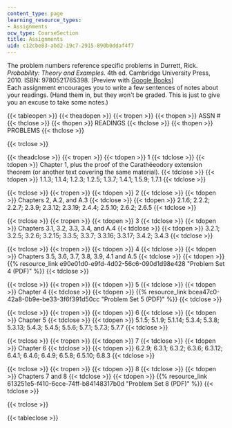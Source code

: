 ```yaml
---
content_type: page
learning_resource_types:
- Assignments
ocw_type: CourseSection
title: Assignments
uid: c12cbe83-abd2-19c7-2915-890b0ddaf4f7
---
```


The problem numbers reference specific problems in Durrett, Rick. _Probability: Theory and Examples_. 4th ed. Cambridge University Press, 2010. ISBN: 9780521765398. \[Preview with [Google Books](http://books.google.com/books?id=evbGTPhuvSoC&pg=PAfrontcover)\]  
Each assignment encourages you to write a few sentences of notes about your readings. (Hand them in, but they won't be graded. This is just to give you an excuse to take some notes.)

{{< tableopen >}}
{{< theadopen >}}
{{< tropen >}}
{{< thopen >}}
ASSN #
{{< thclose >}}
{{< thopen >}}
READINGS
{{< thclose >}}
{{< thopen >}}
PROBLEMS
{{< thclose >}}

{{< trclose >}}

{{< theadclose >}}
{{< tropen >}}
{{< tdopen >}}
1
{{< tdclose >}}
{{< tdopen >}}
Chapter 1, plus the proof of the Carathéeodory extension theorem (or another text covering the same material).
{{< tdclose >}}
{{< tdopen >}}
1.1.3; 1.1.4; 1.2.3; 1.2.5; 1.3.7; 1.4.1; 1.5.9; 1.7.1
{{< tdclose >}}

{{< trclose >}}
{{< tropen >}}
{{< tdopen >}}
2
{{< tdclose >}}
{{< tdopen >}}
Chapters 2, A.2, and A.3
{{< tdclose >}}
{{< tdopen >}}
2.1.6; 2.2.2; 2.2.7; 2.3.9; 2.3.12; 2.3.19; 2.4.4; 2.5.10; 2.6.2; 2.6.5
{{< tdclose >}}

{{< trclose >}}
{{< tropen >}}
{{< tdopen >}}
3
{{< tdclose >}}
{{< tdopen >}}
Chapters 3.1, 3.2, 3.3, 3.4, and A.4
{{< tdclose >}}
{{< tdopen >}}
3.2.1; 3.2.5; 3.2.6; 3.2.15; 3.3.5; 3.3.7; 3.3.16; 3.3.17; 3.4.2; 3.4.3
{{< tdclose >}}

{{< trclose >}}
{{< tropen >}}
{{< tdopen >}}
4
{{< tdclose >}}
{{< tdopen >}}
Chapters 3.5, 3.6, 3.7, 3.8, 3.9, 4.1 and A.5
{{< tdclose >}}
{{< tdopen >}}
{{% resource_link e90e01d0-e9fd-4d02-56c6-090d1d98e428 "Problem Set 4 (PDF)" %}}
{{< tdclose >}}

{{< trclose >}}
{{< tropen >}}
{{< tdopen >}}
5
{{< tdclose >}}
{{< tdopen >}}
Chapter 4
{{< tdclose >}}
{{< tdopen >}}
{{% resource_link bcea47c0-42a8-0b9e-be33-3f6f391d50cc "Problem Set 5 (PDF)" %}}
{{< tdclose >}}

{{< trclose >}}
{{< tropen >}}
{{< tdopen >}}
6
{{< tdclose >}}
{{< tdopen >}}
Chapter 5
{{< tdclose >}}
{{< tdopen >}}
5.1.5; 5.1.9; 5.1.14; 5.3.4; 5.3.8; 5.3.13; 5.4.3; 5.4.5; 5.5.6; 5.7.1; 5.7.3; 5.7.7
{{< tdclose >}}

{{< trclose >}}
{{< tropen >}}
{{< tdopen >}}
7
{{< tdclose >}}
{{< tdopen >}}
Chapter 6
{{< tdclose >}}
{{< tdopen >}}
6.2.9; 6.3.1; 6.3.2; 6.3.6; 6.3.12; 6.4.1; 6.4.6; 6.4.9; 6.5.8; 6.5.10; 6.8.3
{{< tdclose >}}

{{< trclose >}}
{{< tropen >}}
{{< tdopen >}}
8
{{< tdclose >}}
{{< tdopen >}}
Chapters 7 and 8
{{< tdclose >}}
{{< tdopen >}}
{{% resource_link 613251e5-f410-6cce-74ff-b84148317b0d "Problem Set 8 (PDF)" %}}
{{< tdclose >}}

{{< trclose >}}

{{< tableclose >}}